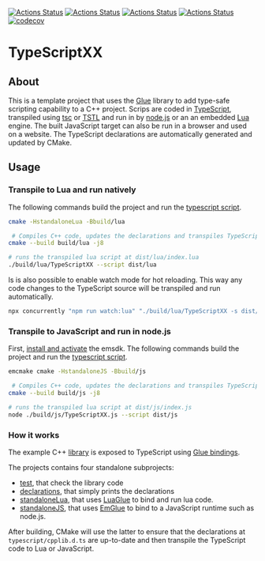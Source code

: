 [![Actions Status](https://github.com/TheLartians/TypeScriptXX/workflows/Lua/badge.svg)](https://github.com/TheLartians/TypeScriptXX/actions)
[![Actions Status](https://github.com/TheLartians/TypeScriptXX/workflows/JavaScript/badge.svg)](https://github.com/TheLartians/TypeScriptXX/actions)
[![Actions Status](https://github.com/TheLartians/TypeScriptXX/workflows/Test/badge.svg)](https://github.com/TheLartians/TypeScriptXX/actions)
[![Actions Status](https://github.com/TheLartians/TypeScriptXX/workflows/Check%20style/badge.svg)](https://github.com/TheLartians/TypeScriptXX/actions)
[![codecov](https://codecov.io/gh/TheLartians/TypeScriptXX/branch/master/graph/badge.svg)](https://codecov.io/gh/TheLartians/TypeScriptXX)

# TypeScriptXX

## About

This is a template project that uses the [Glue](https://github.com/TheLartians/Glue) library to add type-safe scripting capability to a C++ project.
Scrips are coded in [TypeScript](https://www.typescriptlang.org), transpiled using [tsc](https://www.typescriptlang.org/docs/handbook/compiler-options.html) or [TSTL](https://typescripttolua.github.io) and run in by [node.js](https://nodejs.org) or an an embedded [Lua](https://www.lua.org) engine.
The built JavaScript target can also be run in a browser and used on a website.
The TypeScript declarations are automatically generated and updated by CMake. 

## Usage

### Transpile to Lua and run natively

The following commands build the project and run the [typescript script](typescript/index.ts).

```bash
cmake -HstandaloneLua -Bbuild/lua

 # Compiles C++ code, updates the declarations and transpiles TypeScript
cmake --build build/lua -j8

# runs the transpiled lua script at dist/lua/index.lua
./build/lua/TypeScriptXX --script dist/lua 
```

Is is also possible to enable watch mode for hot reloading.
This way any code changes to the TypeScript source will be transpiled and run automatically.

```bash
npx concurrently "npm run watch:lua" "./build/lua/TypeScriptXX -s dist/lua --watch"
```

### Transpile to JavaScript and run in node.js

First, [install and activate](https://emscripten.org/docs/getting_started/downloads.html) the emsdk.
The following commands build the project and run the [typescript script](typescript/index.ts).

```bash
emcmake cmake -HstandaloneJS -Bbuild/js

 # Compiles C++ code, updates the declarations and transpiles TypeScript
cmake --build build/js -j8

# runs the transpiled lua script at dist/js/index.js
node ./build/js/TypeScriptXX.js --script dist/js 
```

### How it works

The example C++ [library](include/greeter/greeter.h) is exposed to TypeScript using [Glue bindings](source/glue.cpp).

The projects contains four standalone subprojects:

- [test](test), that check the library code
- [declarations](declarations), that simply prints the declarations
- [standaloneLua](standaloneLua), that uses [LuaGlue](https://github.com/TheLartians/LuaGlue) to bind and run lua code.
- [standaloneJS](standaloneJS), that uses [EmGlue](https://github.com/TheLartians/EmGlue) to bind to a JavaScript runtime such as node.js.

After building, CMake will use the latter to ensure that the declarations at `typescript/cpplib.d.ts` are up-to-date and then transpile the TypeScript code to Lua or JavaScript.
